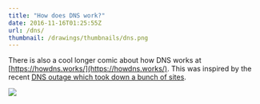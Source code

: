```yaml
---
title: "How does DNS work?"
date: 2016-11-16T01:25:55Z
url: /dns/
thumbnail: /drawings/thumbnails/dns.png
---
```


There is also a cool longer comic about how DNS works at
[https://howdns.works/](https://howdns.works/). This was inspired by the
recent [DNS outage which took down a bunch of sites](https://www.wired.com/2016/10/internet-outage-ddos-dns-dyn/).

<a href='/drawings/dns.svg'><img src='/drawings/dns.png'></a>
